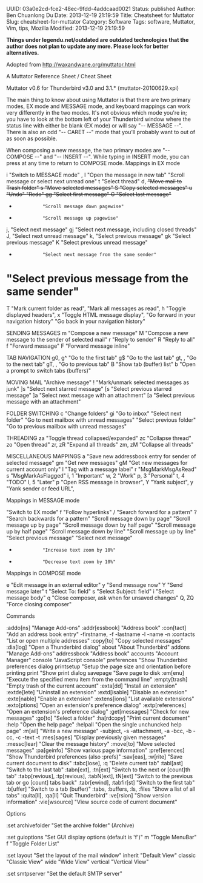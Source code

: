 UUID: 03a0e2cd-fce2-48ec-9fdd-4addcaad0021
Status: published
Author: Ben Chuanlong Du
Date: 2013-12-19 21:19:59
Title: Cheatsheet for Muttator
Slug: cheatsheet-for-muttator
Category: Software
Tags: software, Muttator, Vim, tips, Mozilla
Modified: 2013-12-19 21:19:59

**Things under legendu.net/outdated are outdated technologies that the author does not plan to update any more. Please look for better alternatives.**

 
Adopted from http://waxandwane.org/muttator.html

A Muttator Reference Sheet / Cheat Sheet

Muttator v0.6 for Thunderbird v3.0 and 3.1.* (muttator-20100629.xpi)

The main thing to know about using Muttator is that there are two primary modes, EX mode and MESSAGE mode, and keyboard mappings can work very differently in the two modes. It's not obvious which mode you're in; you have to look at the bottom left of your Thunderbird window where the status line with either be blank (EX mode) or will say "-- MESSAGE --". There is also an odd "-- CARET --" mode that you'll probably want to <ESC> out of as soon as possible.

When composing a new message, the two primary modes are "-- COMPOSE --" and "-- INSERT --". While typing in INSERT mode, you can press <ESC> at any time to return to COMPOSE mode.
Mappings in EX mode

i               "Switch to MESSAGE mode"
<Return>, I     "Open the message in new tab"
<Space>         "Scroll message or select next unread one"
t               "Select thread"
d, <Del>        "Move mail to Trash folder"
s               "Move selected messages"
S               "Copy selected messages"
u               "Undo"
<C-r>           "Redo"
gg              "Select first message"
G               "Select last message"
+               "Scroll message down pagewise"
-               "Scroll message up pagewise"
j, <Right>      "Select next message"
gj              "Select next message, including closed threads"
J, <Tab>        "Select next unread message"
k, <Left>       "Select previous message"
gk              "Select previous message"
K               "Select previous unread message"
*               "Select next message from the same sender"
#               "Select previous message from the same sender"
T               "Mark current folder as read",
<C-t>           "Mark all messages as read",
h               "Toggle displayed headers",
x               "Toggle HTML message display",
<C-i>           "Go forward in your navigation history"
<C-o>           "Go back in your navigation history"

SENDING MESSAGES
m               "Compose a new message"
M               "Compose a new message to the sender of selected mail"
r               "Reply to sender"
R               "Reply to all"
f               "Forward message"
F               "Forward message inline"

TAB NAVIGATION
g0, g^          "Go to the first tab"
g$              "Go to the last tab"
gt, <C-Tab>, <C-PgDn>
"Go to the next tab"
gT, <C-S-Tab>, <C-PgUp>
"Go to previous tab"
B               "Show tab (buffer) list"
b               "Open a prompt to switch tabs (buffers)"

MOVING MAIL
<C-s>           "Archive message"
!               "Mark/unmark selected messages as junk"
]s              "Select next starred message"
[s              "Select previous starred message"
]a              "Select next message with an attachment"
[a              "Select previous message with an attachment"

FOLDER SWITCHING
c               "Change folders"
gi              "Go to inbox"
<C-n>           "Select next folder"
<C-N>           "Go to next mailbox with unread messages"
<C-p>           "Select previous folder"
<C-P>           "Go to previous mailbox with unread messages"

THREADING
za              "Toggle thread collapsed/expanded"
zc              "Collapse thread"
zo              "Open thread"
zr, zR          "Expand all threads"
zm, zM          "Collapse all threads"

MISCELLANEOUS MAPPINGS
a               "Save new addressbook entry for sender of selected message"
gm              "Get new messages"
gM              "Get new messages for current account only"
l               "Tag with a  message label"
r               "MsgMarkMsgAsRead"
s               "MsgMarkAsFlagged"
i, 1            "Important"
w, 2            "Work"
p, 3            "Personal"
t, 4            "TODO"
l, 5            "Later"
p               "Open RSS message in browser",
Y               "Yank subject",
y               "Yank sender or feed URL",

Mappings in MESSAGE mode

<ESC>           "Switch to EX mode"
f               "Follow hyperlinks"
/               "Search forward for a pattern"
?               "Search backwards for a pattern"
<C-f>           "Scroll message down by page"
<C-b>           "Scroll message up by page"
<C-d>           "Scroll message down by half page"
<C-u>           "Scroll message up by half page"
<Down>          "Scroll message down by line"
<Up>            "Scroll message up by line"
<Left>          "Select previous message"
<Right>         "Select next message"
+               "Increase text zoom by 10%"
-               "Decrease text zoom by 10%"

Mappings in COMPOSE mode

e               "Edit message in an external editor"
y               "Send message now"
Y               "Send message later"
t               "Select To: field"
s               "Select Subject: field"
i               "Select message body"
q               "Close composer, ask when for unsaved changes"
Q, ZQ           "Force closing composer"

Commands

:addo[ns]           "Manage Add-ons"
:addr[essbook]      "Address book"
:con[tact]          "Add an address book entry"
-firstname, -f
-lastname -l
-name -n
:contacts           "List or open multiple addresses"
:copy[to]           "Copy selected messages"
:dia[log]      "Open a Thunderbird dialog"
about           "About Thunderbird"
addons          "Manage Add-ons"
addressbook     "Address book"
accounts        "Account Manager"
console         "JavaScript console"
preferences     "Show Thunderbird preferences dialog 
printsetup      "Setup the page size and orientation before printing 
print           "Show print dialog 
savepage        "Save page to disk 
:em[enu]            "Execute the specified menu item from the command line"
:empty[trash]       "Empty trash of the current account"
:exta[dd]           "Install an extension"
:extde[lete]        "Uninstall an extension"
:extd[isable]       "Disable an extension"
:exte[nable]        "Enable an extension"
:extens[ions]       "List available extensions"
:exto[ptions]       "Open an extension's preference dialog"
:extp[references]   "Open an extension's preference dialog"
:get[messages]      "Check for new messages"
:go[to]             "Select a folder"
:ha[rdcopy]         "Print current document"
:help               "Open the help page"
:helpall            "Open the single unchuncked help page"
:m[ail]             "Write a new message"
-subject, -s
-attachment, -a
-bcc, -b
-cc, -c
-text -t
:mes[sages]         "Display previously given messages"
:messc[lear]        "Clear the message history"
:move[to]           "Move selected messages"
:pa[geinfo]         "Show various page information"
:pref[erences]      "Show Thunderbird preferences (also :prefs)"
:sav[eas], :w[rite] "Save current document to disk"
:tabc[lose], :q     "Delete current tab"
:tabl[ast]          "Switch to the last tab"
:tabn[ext], :tn[ext]
"Switch to the next or [count]th tab"
:tabp[revious], :tp[revious], :tabN[ext], tN[ext]
"Switch to the previous tab or go [count] tabs back"
:tabr[ewind], :tabfir[st]
"Switch to the first tab"
:b[uffer]           "Switch to a tab (buffer)"
:tabs, :buffers, :ls, :files
"Show a list of all tabs"
:quita[ll], :qa[ll]  "Quit Thunderbird"
:ve[rsion]          "Show version information"
:vie[wsource]       "View source code of current document"

Options

:set archivefolder  "Set the archive folder" (Archive)

:set guioptions     "Set GUI display options (default is 'f')"
m               "Toggle MenuBar"
f               "Toggle Folder List"

:set layout         "Set the layout of the mail window"
inherit         "Default View"
classic         "Classic View"
wide            "Wide View"
vertical        "Vertical View"

:set smtpserver     "Set the default SMTP server"



